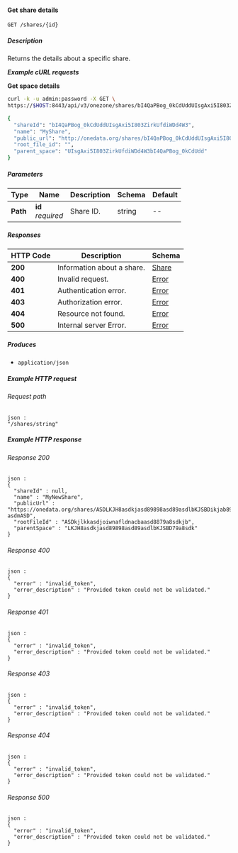 
<a name="get_share"></a>
#### Get share details
```
GET /shares/{id}
```


##### Description
Returns the details about a specific share.

***Example cURL requests***

**Get space details**
```bash
curl -k -u admin:password -X GET \
https://$HOST:8443/api/v3/onezone/shares/bI4QaPBog_0kCdUddUIsgAxi5I803ZirkUfdiWDd4W3

{
  "shareId": "bI4QaPBog_0kCdUddUIsgAxi5I803ZirkUfdiWDd4W3",
  "name": "MyShare",
  "public_url": "http://onedata.org/shares/bI4QaPBog_0kCdUddUIsgAxi5I803ZirkUfdiWDd4W3",
  "root_file_id": "",
  "parent_space": "UIsgAxi5I803ZirkUfdiWDd4W3bI4QaPBog_0kCdUdd"
}
```


##### Parameters

|Type|Name|Description|Schema|Default|
|---|---|---|---|---|
|**Path**|**id**  <br>*required*|Share ID.|string|--|


##### Responses

|HTTP Code|Description|Schema|
|---|---|---|
|**200**|Information about a share.|[Share](../definitions/Share.md#share)|
|**400**|Invalid request.|[Error](../definitions/Error.md#error)|
|**401**|Authentication error.|[Error](../definitions/Error.md#error)|
|**403**|Authorization error.|[Error](../definitions/Error.md#error)|
|**404**|Resource not found.|[Error](../definitions/Error.md#error)|
|**500**|Internal server Error.|[Error](../definitions/Error.md#error)|


##### Produces

* `application/json`


##### Example HTTP request

###### Request path
```
json :
"/shares/string"
```


##### Example HTTP response

###### Response 200
```
json :
{
  "shareId" : null,
  "name" : "MyNewShare",
  "publicUrl" : "https://onedata.org/shares/ASDLKJH8asdkjasd89898asd89asdlbKJSBDikjab89-asdmASD",
  "rootFileId" : "ASDkjlkkasdjoiwnafldnacbaasd8879a8sdkjb",
  "parentSpace" : "LKJH8asdkjasd89898asd89asdlbKJSBD79a8sdk"
}
```


###### Response 400
```
json :
{
  "error" : "invalid_token",
  "error_description" : "Provided token could not be validated."
}
```


###### Response 401
```
json :
{
  "error" : "invalid_token",
  "error_description" : "Provided token could not be validated."
}
```


###### Response 403
```
json :
{
  "error" : "invalid_token",
  "error_description" : "Provided token could not be validated."
}
```


###### Response 404
```
json :
{
  "error" : "invalid_token",
  "error_description" : "Provided token could not be validated."
}
```


###### Response 500
```
json :
{
  "error" : "invalid_token",
  "error_description" : "Provided token could not be validated."
}
```



